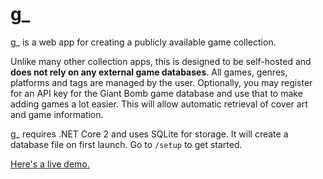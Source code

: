 # g_

g_ is a web app for creating a publicly available game collection.

Unlike many other collection apps, this is designed to be self-hosted and **does not rely on any external game databases**. All games, genres, platforms and tags are managed by the user. Optionally, you may register for an API key for the Giant Bomb game database and use that to make adding games a lot easier. This will allow automatic retrieval of cover art and game information.

g_ requires .NET Core 2 and uses SQLite for storage. It will create a database file on first launch. Go to `/setup` to get started.

[Here's a live demo.](https://games.permortensen.com/)

